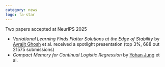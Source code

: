 ```yaml
---
category: news
logo: fa-star
---
```


Two papers accepted at NeurIPS 2025

- *Variational Learning Finds Flatter Solutions at the Edge of Stability* by [Avrajit Ghosh](https://sites.google.com/view/avrajitghosh) et al. received a spotlight presentation (top 3%, 688 out 21575 submissions)
- *Compact Memory for Continual Logistic Regression* by [Yohan Jung](https://e2ee22.github.io/) et al.
